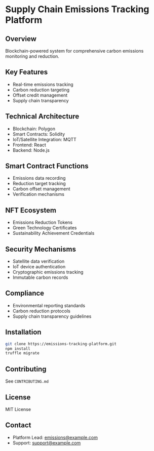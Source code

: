 # Supply Chain Emissions Tracking Platform

## Overview
Blockchain-powered system for comprehensive carbon emissions monitoring and reduction.

## Key Features
- Real-time emissions tracking
- Carbon reduction targeting
- Offset credit management
- Supply chain transparency

## Technical Architecture
- Blockchain: Polygon
- Smart Contracts: Solidity
- IoT/Satellite Integration: MQTT
- Frontend: React
- Backend: Node.js

## Smart Contract Functions
- Emissions data recording
- Reduction target tracking
- Carbon offset management
- Verification mechanisms

## NFT Ecosystem
- Emissions Reduction Tokens
- Green Technology Certificates
- Sustainability Achievement Credentials

## Security Mechanisms
- Satellite data verification
- IoT device authentication
- Cryptographic emissions tracking
- Immutable carbon records

## Compliance
- Environmental reporting standards
- Carbon reduction protocols
- Supply chain transparency guidelines

## Installation
```bash
git clone https://emissions-tracking-platform.git
npm install
truffle migrate
```

## Contributing
See `CONTRIBUTING.md`

## License
MIT License

## Contact
- Platform Lead: emissions@example.com
- Support: support@example.com
